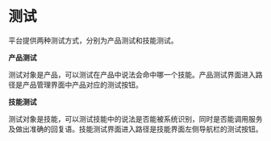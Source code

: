 # 测试

平台提供两种测试方式，分别为产品测试和技能测试。

**产品测试**

测试对象是产品，可以测试在产品中说法会命中哪一个技能。产品测试界面进入路径是产品管理界面中产品对应的测试按钮。

**技能测试**

测试对象是技能，可以测试技能中的说法是否能被系统识别，同时是否能调用服务及做出准确的回复语。技能测试界面进入路径是技能界面左侧导航栏的测试按钮。

